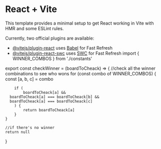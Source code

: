 # React + Vite

This template provides a minimal setup to get React working in Vite with HMR and some ESLint rules.

Currently, two official plugins are available:

- [@vitejs/plugin-react](https://github.com/vitejs/vite-plugin-react/blob/main/packages/plugin-react/README.md) uses [Babel](https://babeljs.io/) for Fast Refresh
- [@vitejs/plugin-react-swc](https://github.com/vitejs/vite-plugin-react-swc) uses [SWC](https://swc.rs/) for Fast Refresh
import { WINNER_COMBOS } from './constants'

export const checkWinner = (boardToCheack) => {
	//check all the winner combinations to see who wons
	for (const combo of WINNER_COMBOS) {
		const [a, b, c] = combo

		if (
			boardToCheack[a] &&
      boardToCheack[a] === boardToCheack[b] &&
      boardToCheack[a] === boardToCheack[c]
		) {
			return boardToCheack[a]
		}
	}

	//if there's no winner
	return null
}
